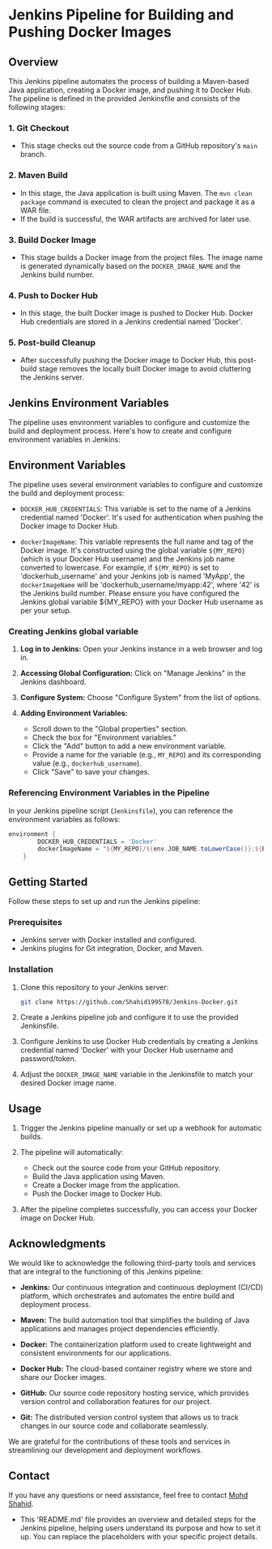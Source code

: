 # Jenkins Pipeline for Building and Pushing Docker Images

## Overview

This Jenkins pipeline automates the process of building a Maven-based Java application, creating a Docker image, and pushing it to Docker Hub. The pipeline is defined in the provided Jenkinsfile and consists of the following stages:

### 1. Git Checkout

- This stage checks out the source code from a GitHub repository's `main` branch.

### 2. Maven Build

- In this stage, the Java application is built using Maven. The `mvn clean package` command is executed to clean the project and package it as a WAR file.
- If the build is successful, the WAR artifacts are archived for later use.

### 3. Build Docker Image

- This stage builds a Docker image from the project files. The image name is generated dynamically based on the `DOCKER_IMAGE_NAME` and the Jenkins build number.

### 4. Push to Docker Hub

- In this stage, the built Docker image is pushed to Docker Hub. Docker Hub credentials are stored in a Jenkins credential named 'Docker'.

### 5. Post-build Cleanup

- After successfully pushing the Docker image to Docker Hub, this post-build stage removes the locally built Docker image to avoid cluttering the Jenkins server.



## Jenkins Environment Variables

The pipeline uses environment variables to configure and customize the build and deployment process. Here's how to create and configure environment variables in Jenkins:

## Environment Variables
The pipeline uses several environment variables to configure and customize the build and deployment process:

- `DOCKER_HUB_CREDENTIALS`: This variable is set to the name of a Jenkins credential named 'Docker'. It's used for authentication when pushing the Docker image to Docker Hub.

- `dockerImageName`: This variable represents the full name and tag of the Docker image. It's constructed using the global variable `${MY_REPO}` (which is your Docker Hub username) and the Jenkins job name converted to lowercase. For example, if `${MY_REPO}` is set to 'dockerhub_username' and your Jenkins job is named 'MyApp', the `dockerImageName` will be 'dockerhub_username/myapp:42', where '42' is the Jenkins build number.
Please ensure you have configured the Jenkins global variable ${MY_REPO} with your Docker Hub username as per your setup.

### Creating Jenkins global variable

1. **Log in to Jenkins:** Open your Jenkins instance in a web browser and log in.

2. **Accessing Global Configuration:** Click on "Manage Jenkins" in the Jenkins dashboard.

3. **Configure System:** Choose "Configure System" from the list of options.

4. **Adding Environment Variables:**
   - Scroll down to the "Global properties" section.
   - Check the box for "Environment variables."
   - Click the "Add" button to add a new environment variable.
   - Provide a name for the variable (e.g., `MY_REPO`) and its corresponding value (e.g., `dockerhub_username`).
   - Click "Save" to save your changes.

### Referencing Environment Variables in the Pipeline

In your Jenkins pipeline script (`Jenkinsfile`), you can reference the environment variables as follows:

```groovy
environment {
        DOCKER_HUB_CREDENTIALS = 'Docker'
        dockerImageName = "${MY_REPO}/${env.JOB_NAME.toLowerCase()}:${BUILD_NUMBER}"  // ${MY_REPO}` (which is your Docker Hub username) and the Jenkins job name converted to lowercase
    }
```

## Getting Started

Follow these steps to set up and run the Jenkins pipeline:

### Prerequisites

- Jenkins server with Docker installed and configured.
- Jenkins plugins for Git integration, Docker, and Maven.

### Installation

1. Clone this repository to your Jenkins server:

   ```bash
   git clone https://github.com/Shahid199578/Jenkins-Docker.git
   ```

2. Create a Jenkins pipeline job and configure it to use the provided Jenkinsfile.

3. Configure Jenkins to use Docker Hub credentials by creating a Jenkins credential named 'Docker' with your Docker Hub username and password/token.

4. Adjust the `DOCKER_IMAGE_NAME` variable in the Jenkinsfile to match your desired Docker image name.

## Usage

1. Trigger the Jenkins pipeline manually or set up a webhook for automatic builds.

2. The pipeline will automatically:
   - Check out the source code from your GitHub repository.
   - Build the Java application using Maven.
   - Create a Docker image from the application.
   - Push the Docker image to Docker Hub.

3. After the pipeline completes successfully, you can access your Docker image on Docker Hub.


## Acknowledgments

We would like to acknowledge the following third-party tools and services that are integral to the functioning of this Jenkins pipeline:

- **Jenkins:** Our continuous integration and continuous deployment (CI/CD) platform, which orchestrates and automates the entire build and deployment process.

- **Maven:** The build automation tool that simplifies the building of Java applications and manages project dependencies efficiently.

- **Docker:** The containerization platform used to create lightweight and consistent environments for our applications.

- **Docker Hub:** The cloud-based container registry where we store and share our Docker images.

- **GitHub:** Our source code repository hosting service, which provides version control and collaboration features for our project.

- **Git:** The distributed version control system that allows us to track changes in our source code and collaborate seamlessly.

We are grateful for the contributions of these tools and services in streamlining our development and deployment workflows.


## Contact

If you have any questions or need assistance, feel free to contact [Mohd Shahid](mailto:shahid199578@gmail.com).



- This 'README.md' file provides an overview and detailed steps for the Jenkins pipeline, helping users understand its purpose and how to set it up. You can replace the placeholders with your specific project details.

